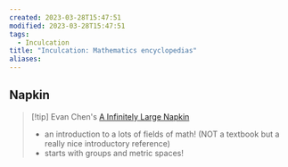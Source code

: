 ```yaml
---
created: 2023-03-28T15:47:51
modified: 2023-03-28T15:47:51
tags:
  - Inculcation
title: "Inculcation: Mathematics encyclopedias"
aliases:
---
```


## Napkin

> [!tip] Evan Chen's [A Infinitely Large Napkin](https://venhance.github.io/napkin/Napkin.pdf)
>- an introduction to a lots of fields of math! (NOT a textbook but a really nice introductory reference)
>- starts with groups and metric spaces! 

## 
